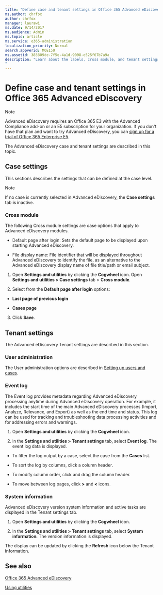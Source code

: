 ```yaml
---
title: "Define case and tenant settings in Office 365 Advanced eDiscovery"
ms.author: chrfox
author: chrfox
manager: laurawi
ms.date: 9/14/2017
ms.audience: Admin
ms.topic: article
ms.service: o365-administration
localization_priority: Normal
search.appverid: MOE150
ms.assetid: 383809de-7f5e-4a1d-9098-c525f67b7a9a
description: "Learn about the labels, cross module, and tenant settings that you can define at the case level in Office 365 Advanced eDiscovery. 
"
---
```


# Define case and tenant settings in Office 365 Advanced eDiscovery

> [!NOTE]
> Advanced eDiscovery requires an Office 365 E3 with the Advanced Compliance add-on or an E5 subscription for your organization. If you don't have that plan and want to try Advanced eDiscovery, you can [sign up for a trial of Office 365 Enterprise E5](https://go.microsoft.com/fwlink/p/?LinkID=698279). 
  
The Advanced eDiscovery case and tenant settings are described in this topic.
  
## Case settings

This sections describes the settings that can be defined at the case level.
  
> [!NOTE]
> If no case is currently selected in Advanced eDiscovery, the **Case settings** tab is inactive. 
  
### Cross module

The following Cross module settings are case options that apply to Advanced eDiscovery modules.
  
- Default page after login: Sets the default page to be displayed upon starting Advanced eDiscovery.
    
- File display name: File identifier that will be displayed throughout Advanced eDiscovery to identify the file, as an alternative to the Advanced eDiscovery display name of file title/path or email subject.
    
1. Open **Settings and utilities** by clicking the **Cogwheel** icon. Open **Settings and utilities \> Case settings** tab \> **Cross module**. 
    
2. Select from the **Default page after login** options: 
    
  - **Last page of previous login**
    
  - **Cases page**
    
3. Click **Save**.
    
## Tenant settings

The Advanced eDiscovery Tenant settings are described in this section.
  
### User administration

The User administration options are described in [Setting up users and cases](set-up-users-and-cases-in-advanced-ediscovery.md).
  
### Event log

The Event log provides metadata regarding Advanced eDiscovery processing anytime during Advanced eDiscovery operation. For example, it includes the start time of the main Advanced eDiscovery processes (Import, Analyze, Relevance, and Export) as well as the end time and status. This log can be used for tracking and troubleshooting data processing activities and for addressing errors and warnings.
  
1. Open **Settings and utilities** by clicking the **Cogwheel** icon. 
    
2. In the **Settings and utilities \> Tenant settings** tab, select **Event log**. The event log data is displayed.
    
  - To filter the log output by a case, select the case from the **Cases** list. 
    
  - To sort the log by columns, click a column header. 
    
  - To modify column order, click and drag the column header.
    
  - To move between log pages, click **\>** and **\<** icons. 
    
### System information

Advanced eDiscovery version system information and active tasks are displayed in the Tenant settings tab.
  
1. Open **Settings and utilities** by clicking the **Cogwheel** icon. 
    
2. In the **Settings and utilities \> Tenant settings** tab, select **System information**. The version information is displayed.
    
The display can be updated by clicking the **Refresh** icon below the Tenant information. 
  
## See also

[Office 365 Advanced eDiscovery](office-365-advanced-ediscovery.md)
  
[Using utilities](use-advanced-ediscovery-utilities.md)

